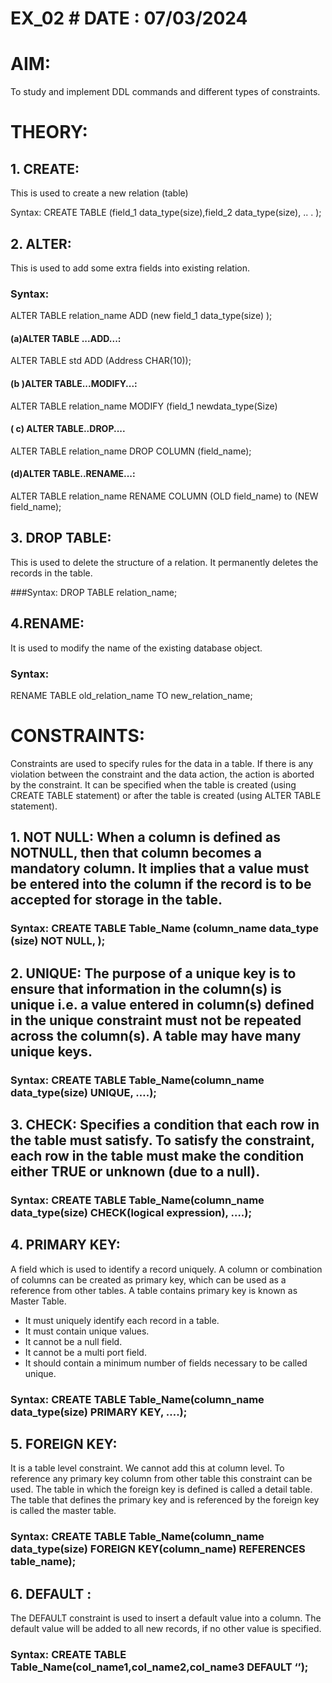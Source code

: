 # EX_02                                                                                                                                                                                # DATE : 07/03/2024

# AIM:
To study and implement DDL commands and different types of constraints.

# THEORY:

## 1. CREATE: 
This is used to create a new relation (table) 

Syntax:
CREATE TABLE (field_1 data_type(size),field_2 data_type(size), .. . );
           
## 2. ALTER:
This is used to add some extra fields into existing relation. 

### Syntax: 
ALTER TABLE relation_name ADD (new field_1 data_type(size) );
      
#### (a)ALTER TABLE ...ADD...: 
ALTER TABLE std ADD (Address CHAR(10));

#### (b )ALTER TABLE...MODIFY...:
ALTER TABLE relation_name MODIFY (field_1 newdata_type(Size)

#### ( c) ALTER TABLE..DROP....
ALTER TABLE relation_name DROP COLUMN (field_name); 

#### (d)ALTER TABLE..RENAME...:
ALTER TABLE relation_name RENAME COLUMN (OLD field_name) to (NEW field_name);

## 3. DROP TABLE: 
This is used to delete the structure of a relation. It permanently deletes the records in the table. 

###Syntax: 
DROP TABLE relation_name;
            
## 4.RENAME:
It is used to modify the name of the existing database object.
 
### Syntax: 
 RENAME TABLE old_relation_name TO new_relation_name;                  


# CONSTRAINTS:
Constraints are used to specify rules for the data in a table. If there is any violation between the constraint and the data action, the action is aborted by the constraint. It can be specified when the table is created (using CREATE TABLE statement) or after the table is created (using ALTER TABLE statement). 

## 1. NOT NULL: When a column is defined as NOTNULL, then that column becomes a mandatory column. It implies that a value must be entered into the column if the record is to be accepted for storage in the table. 

### Syntax: CREATE TABLE Table_Name (column_name data_type (size) NOT NULL, );

## 2. UNIQUE: The purpose of a unique key is to ensure that information in the column(s) is unique i.e. a value entered in column(s) defined in the unique constraint must not be repeated across the column(s). A table may have many unique keys. 

### Syntax: CREATE TABLE Table_Name(column_name data_type(size) UNIQUE, ….);
## 3. CHECK: Specifies a condition that each row in the table must satisfy. To satisfy the constraint, each row in the table must make the condition either TRUE or unknown (due to a null). 

### Syntax: CREATE TABLE Table_Name(column_name data_type(size) CHECK(logical expression), ….); 

## 4. PRIMARY KEY:
A field which is used to identify a record uniquely. A column or combination of columns can be created as primary key, which can be used as a reference from other tables. A table contains primary key is known as Master Table.  
- It must uniquely identify each record in a table.  
- It must contain unique values.  
- It cannot be a null field. 
- It cannot be a multi port field.  
- It should contain a minimum number of fields necessary to be called unique. 

### Syntax: CREATE TABLE Table_Name(column_name data_type(size) PRIMARY KEY, ….);

## 5. FOREIGN KEY: 
It is a table level constraint. We cannot add this at column level. To reference any primary key column from other table this constraint can be used. The table in which the foreign key is defined is called a detail table. The table that defines the primary key and is referenced by the foreign key is called the master table. 

### Syntax: CREATE TABLE Table_Name(column_name data_type(size) FOREIGN KEY(column_name) REFERENCES table_name);

## 6. DEFAULT : 
The DEFAULT constraint is used to insert a default value into a column. The default value will be added to all new records, if no other value is specified. 

### Syntax: CREATE TABLE Table_Name(col_name1,col_name2,col_name3 DEFAULT ‘’);


